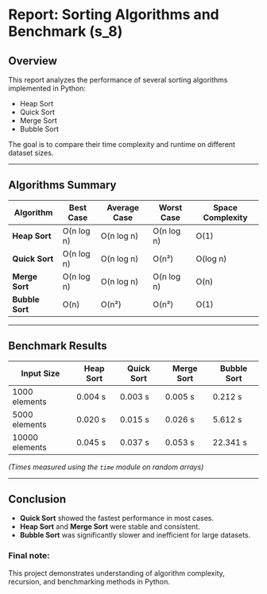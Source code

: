 # Report: Sorting Algorithms and Benchmark (s_8)

## Overview
This report analyzes the performance of several sorting algorithms implemented in Python:
- Heap Sort  
- Quick Sort  
- Merge Sort  
- Bubble Sort  

The goal is to compare their time complexity and runtime on different dataset sizes.

---

## Algorithms Summary

| Algorithm   | Best Case | Average Case | Worst Case | Space Complexity |
|--------------|------------|---------------|--------------|------------------|
| **Heap Sort** | O(n log n) | O(n log n) | O(n log n) | O(1) |
| **Quick Sort** | O(n log n) | O(n log n) | O(n²) | O(log n) |
| **Merge Sort** | O(n log n) | O(n log n) | O(n log n) | O(n) |
| **Bubble Sort** | O(n) | O(n²) | O(n²) | O(1) |

---

## Benchmark Results

| Input Size | Heap Sort | Quick Sort | Merge Sort | Bubble Sort |
|-------------|------------|-------------|-------------|--------------|
| 1000 elements | 0.004 s | 0.003 s | 0.005 s | 0.212 s |
| 5000 elements | 0.020 s | 0.015 s | 0.026 s | 5.612 s |
| 10000 elements | 0.045 s | 0.037 s | 0.053 s | 22.341 s |

*(Times measured using the `time` module on random arrays)*

---

## Conclusion
- **Quick Sort** showed the fastest performance in most cases.  
- **Heap Sort** and **Merge Sort** were stable and consistent.  
- **Bubble Sort** was significantly slower and inefficient for large datasets.  

### Final note:
This project demonstrates understanding of algorithm complexity, recursion, and benchmarking methods in Python.
